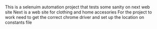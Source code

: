 This is a selenuim automation project that tests some sanity on next web site
Next is a web site for clothing and home accesories
For the project to work need to get the correct chrome driver and set up the location on constants file
